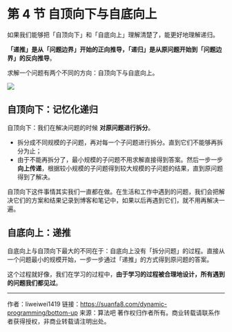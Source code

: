 # 第 4 节 自顶向下与自底向上

如果我们能够把「自顶向下」和「自底向上」理解清楚了，能更好地理解递归。

**「递推」是从「问题边界」开始的正向推导，「递归」是从原问题开始到「问题边界」的反向推导**。

求解一个问题有两个不同的方向：自顶向下与自底向上。

![](https://suanfa8-1252206550.cos.ap-shanghai.myqcloud.com/202303121917675.png)

## 自顶向下：记忆化递归

自顶向下：我们在解决问题的时候 **对原问题进行拆分**。

- 拆分成不同规模的子问题，再对每一个子问题进行拆分。直到它们不能够再拆分为止；
- 由于不能再拆分了，最小规模的子问题不用求解直接得到答案。然后一步一步 **向上传递**，根据较小规模的子问题得到较大规模的子问题的结果，直到原问题得到了解决。

自顶向下这件事情其实我们一直都在做。在生活和工作中遇到的问题，我们会把解决它们的方案和结果记录到博客和笔记中，如果以后再遇到它们，就不用再解决一遍。

## 自底向上：递推

自底向上与自顶向下最大的不同在于：自底向上没有「拆分问题」的过程。直接从一个问题最小的规模开始，一步一步通过「递推」的方式得到原问题的答案。

这个过程就好像，我们在学习的过程中，**由于学习的过程被合理地设计，所有遇到的问题我们都见过**。



---

作者：liweiwei1419
链接：https://suanfa8.com/dynamic-programming/bottom-up
来源：算法吧
著作权归作者所有。商业转载请联系作者获得授权，非商业转载请注明出处。